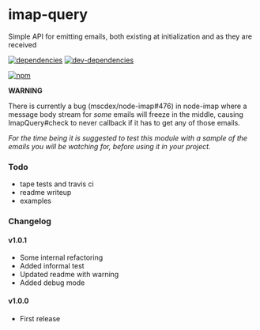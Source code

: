 # imap-query
Simple API for emitting emails, both existing at initialization and as they are received

[![dependencies](https://david-dm.org/zenflow/imap-query.svg)](https://david-dm.org/zenflow/imap-query)
[![dev-dependencies](https://david-dm.org/zenflow/imap-query/dev-status.svg)](https://david-dm.org/zenflow/imap-query#info=devDependencies)

[![npm](https://nodei.co/npm/imap-query.svg?downloads=true&downloadRank=true&stars=true)](https://www.npmjs.com/package/imap-query)

__WARNING__

There is currently a bug (mscdex/node-imap#476) in node-imap where a message body stream for *some* emails 
will freeze in the middle, causing ImapQuery#check to never callback if it has to get any of those emails.

*For the time being it is suggested to test this module with a sample of the emails you will be watching for, before 
using it in your project.*

### Todo
* tape tests and travis ci
* readme writeup
* examples

### Changelog
#### v1.0.1
* Some internal refactoring
* Added informal test
* Updated readme with warning
* Added debug mode
#### v1.0.0
* First release